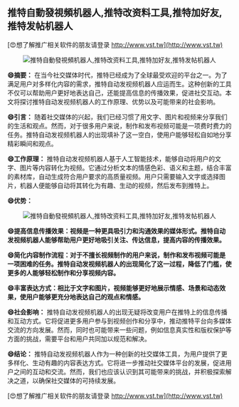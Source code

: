 ## **推特自動發視頻机器人,推特改资料工具,推特加好友,推特发帖机器人**

[😍想了解推广相关软件的朋友请登录 http://www.vst.tw](http://www.vst.tw)

 <center><img src="https://vst.tw/MP4/tuiguang/png/3.png" alt="推特自動發視頻机器人,推特改资料工具,推特加好友,推特发帖机器人"></center>

**😄摘要：**
在当今社交媒体时代，推特已经成为了全球最受欢迎的平台之一。为了满足用户对多样化内容的需求，推特自动发视频机器人应运而生。这种创新的工具不仅可以帮助用户更好地表达自己，还能提高信息的传播效果，促进社交互动。本文将探讨推特自动发视频机器人的工作原理、优势以及可能带来的社会影响。

**😄引言：**
随着社交媒体的兴起，我们已经习惯了用文字、图片和视频来分享我们的生活和观点。然而，对于很多用户来说，制作和发布视频可能是一项费时费力的任务。推特自动发视频机器人的出现填补了这一空白，使用户能够轻松自如地分享精彩瞬间和观点。

**😄工作原理：**
推特自动发视频机器人基于人工智能技术，能够自动将用户的文字、图片等内容转化为视频。它通过分析文本的情感色彩、语义和主题，结合丰富的素材库，自动生成符合用户要求的高质量视频。用户只需要输入文字或选择图片，机器人便能够自动将其转化为有趣、生动的视频，然后发布到推特上。

**😄优势：**

 <center><img src="https://vst.tw/MP4/tuiguang/png/3.png" alt="推特自動發視頻机器人,推特改资料工具,推特加好友,推特发帖机器人"></center>

**😄提高信息传播效果：视频是一种更具吸引力和沟通效果的媒体形式。推特自动发视频机器人能够帮助用户更好地吸引关注、传达信息，提高内容的传播效果。**

**😄简化内容制作流程：对于不擅长视频制作的用户来说，制作和发布视频可能是一项困难的任务。推特自动发视频机器人的出现简化了这一过程，降低了门槛，使更多的人能够轻松制作和分享视频内容。**

**😄丰富表达方式：相比于文字和图片，视频能够更好地展示情感、场景和动态效果，使用户能够更充分地表达自己的观点和情感。**

**😄社会影响：**
推特自动发视频机器人的出现无疑将改变用户在推特上的信息传播和互动方式。它将促进更多用户参与到视频创作和分享中，推动推特平台向多媒体交流的方向发展。然而，同时也可能带来一些问题，例如信息真实性和版权保护等方面的挑战，需要平台和用户共同加以规范和解决。

**😄结论：**
推特自动发视频机器人作为一种创新的社交媒体工具，为用户提供了更多样化、生动有趣的内容表达方式。它将进一步推动社交媒体平台的发展，促进用户之间的互动和交流。然而，我们也应该认识到其可能带来的挑战，并积极探索解决之道，以确保社交媒体的可持续发展。

[😍想了解推广相关软件的朋友请登录 http://www.vst.tw](http://www.vst.tw)



